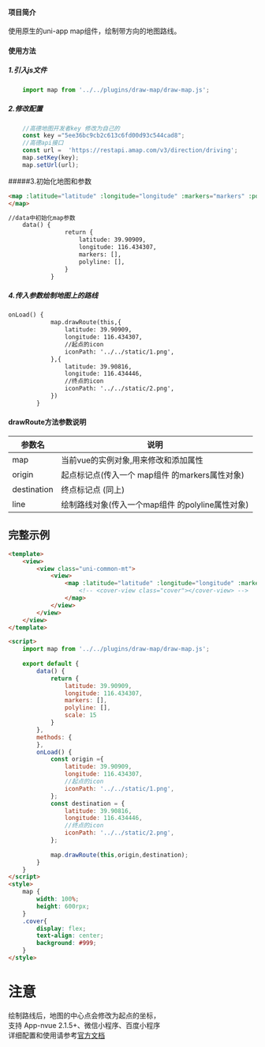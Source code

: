 #### 项目简介
使用原生的uni-app map组件，绘制带方向的地图路线。

#### 使用方法
##### 1.引入js文件
```javascript
    import map from '../../plugins/draw-map/draw-map.js';
```
##### 2.修改配置
```javascript
    //高德地图开发者key 修改为自己的
    const key ="5ee36bc9cb2c613c6fd00d93c544cad8";
    //高德api接口
    const url =  'https://restapi.amap.com/v3/direction/driving';
    map.setKey(key);
    map.setUrl(url);

```

#####3.初始化地图和参数
```html
<map :latitude="latitude" :longitude="longitude" :markers="markers" :polyline="polyline" :scale="scale">
</map>

//data中初始化map参数
	data() {
                return {
    				latitude: 39.90909,
    				longitude: 116.434307,
    				markers: [],
    				polyline: [],
    			}
            }
```
##### 4.传入参数绘制地图上的路线
```html
onLoad() {
			map.drawRoute(this,{
			    latitude: 39.90909,
			    longitude: 116.434307,
				//起点的icon
			    iconPath: '../../static/1.png',
			},{
			    latitude: 39.90816,
			    longitude: 116.434446,
				//终点的icon
			    iconPath: '../../static/2.png',
			})
		}
```

#### drawRoute方法参数说明

|   参数名  | 说明  |
|--- | --- |
|  map  | 当前vue的实例对象,用来修改和添加属性 |
|  origin  |  起点标记点(传入一个 map组件 的markers属性对象) |
|  destination  |  终点标记点 (同上) |
|  line  |  绘制路线对象(传入一个map组件 的polyline属性对象) |

## 完整示例
```html
<template>
    <view>
        <view class="uni-common-mt">
            <view>
                <map :latitude="latitude" :longitude="longitude" :markers="markers" :polyline="polyline" :scale="scale">
					<!-- <cover-view class="cover"></cover-view> -->
                </map>
            </view>
        </view>
    </view>
</template>

<script>
	import map from '../../plugins/draw-map/draw-map.js';
	
    export default {
        data() {
            return {
				latitude: 39.90909,
				longitude: 116.434307,
				markers: [],
				polyline: [],
				scale: 15
			}
        },
        methods: {
        },
		onLoad() {
			const origin ={
			    latitude: 39.90909,
			    longitude: 116.434307,
				//起点的icon
			    iconPath: '../../static/1.png',
			};
			const destination = {
			    latitude: 39.90816,
			    longitude: 116.434446,
				//终点的icon
			    iconPath: '../../static/2.png',
			};
			
			map.drawRoute(this,origin,destination);
		}
    }
</script>
<style>
    map {
        width: 100%;
        height: 600rpx;
    }
    .cover{
		display: flex;
		text-align: center;
        background: #999;
    }
</style>
```


# 注意
绘制路线后，地图的中心点会修改为起点的坐标，  
支持 App-nvue 2.1.5+、微信小程序、百度小程序  
详细配置和使用请参考[官方文档](https://uniapp.dcloud.io/component/map)
